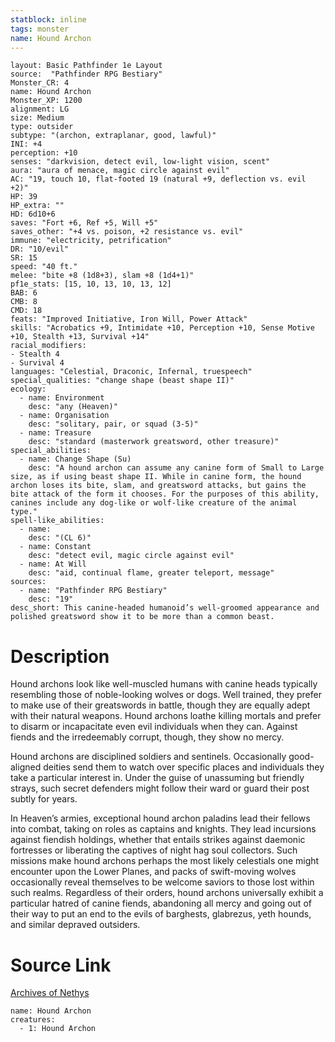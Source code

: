 ```yaml
---
statblock: inline
tags: monster
name: Hound Archon
---
```

```statblock
layout: Basic Pathfinder 1e Layout
source:  "Pathfinder RPG Bestiary"
Monster_CR: 4
name: Hound Archon
Monster_XP: 1200
alignment: LG
size: Medium
type: outsider
subtype: "(archon, extraplanar, good, lawful)"
INI: +4
perception: +10
senses: "darkvision, detect evil, low-light vision, scent"
aura: "aura of menace, magic circle against evil"
AC: "19, touch 10, flat-footed 19 (natural +9, deflection vs. evil +2)"
HP: 39
HP_extra: ""
HD: 6d10+6
saves: "Fort +6, Ref +5, Will +5"
saves_other: "+4 vs. poison, +2 resistance vs. evil"
immune: "electricity, petrification"
DR: "10/evil"
SR: 15
speed: "40 ft."
melee: "bite +8 (1d8+3), slam +8 (1d4+1)"
pf1e_stats: [15, 10, 13, 10, 13, 12]
BAB: 6
CMB: 8
CMD: 18
feats: "Improved Initiative, Iron Will, Power Attack"
skills: "Acrobatics +9, Intimidate +10, Perception +10, Sense Motive +10, Stealth +13, Survival +14"
racial_modifiers:
- Stealth 4
- Survival 4
languages: "Celestial, Draconic, Infernal, truespeech"
special_qualities: "change shape (beast shape II)"
ecology:
  - name: Environment
    desc: "any (Heaven)"
  - name: Organisation
    desc: "solitary, pair, or squad (3-5)"
  - name: Treasure
    desc: "standard (masterwork greatsword, other treasure)"
special_abilities:
  - name: Change Shape (Su)
    desc: "A hound archon can assume any canine form of Small to Large size, as if using beast shape II. While in canine form, the hound archon loses its bite, slam, and greatsword attacks, but gains the bite attack of the form it chooses. For the purposes of this ability, canines include any dog-like or wolf-like creature of the animal type."
spell-like_abilities:
  - name:
    desc: "(CL 6)"
  - name: Constant
    desc: "detect evil, magic circle against evil"
  - name: At Will
    desc: "aid, continual flame, greater teleport, message"
sources:
  - name: "Pathfinder RPG Bestiary"
    desc: "19"
desc_short: This canine-headed humanoid’s well-groomed appearance and polished greatsword show it to be more than a common beast.
```
# Description
Hound archons look like well-muscled humans with canine heads typically resembling those of noble-looking wolves or dogs. Well trained, they prefer to make use of their greatswords in battle, though they are equally adept with their natural weapons. Hound archons loathe killing mortals and prefer to disarm or incapacitate even evil individuals when they can. Against fiends and the irredeemably corrupt, though, they show no mercy.

Hound archons are disciplined soldiers and sentinels. Occasionally good-aligned deities send them to watch over specific places and individuals they take a particular interest in. Under the guise of unassuming but friendly strays, such secret defenders might follow their ward or guard their post subtly for years.

In Heaven’s armies, exceptional hound archon paladins lead their fellows into combat, taking on roles as captains and knights. They lead incursions against fiendish holdings, whether that entails strikes against daemonic fortresses or liberating the captives of night hag soul collectors. Such missions make hound archons perhaps the most likely celestials one might encounter upon the Lower Planes, and packs of swift-moving wolves occasionally reveal themselves to be welcome saviors to those lost within such realms. Regardless of their orders, hound archons universally exhibit a particular hatred of canine fiends, abandoning all mercy and going out of their way to put an end to the evils of barghests, glabrezus, yeth hounds, and similar depraved outsiders.
# Source Link
[Archives of Nethys](https://aonprd.com/MonsterDisplay.aspx?ItemName=Hound%20Archon)
```encounter-table
name: Hound Archon
creatures:
  - 1: Hound Archon
```
